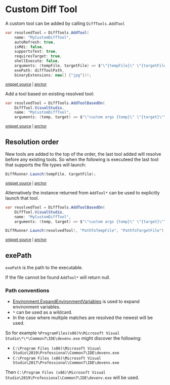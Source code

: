 <!--
GENERATED FILE - DO NOT EDIT
This file was generated by [MarkdownSnippets](https://github.com/SimonCropp/MarkdownSnippets).
Source File: /docs/mdsource/diff-tool.custom.source.md
To change this file edit the source file and then run MarkdownSnippets.
-->

# Custom Diff Tool

A custom tool can be added by calling `DiffTools.AddTool`

<!-- snippet: AddTool -->
<a id='snippet-addtool'/></a>
```cs
var resolvedTool = DiffTools.AddTool(
    name: "MyCustomDiffTool",
    autoRefresh: true,
    isMdi: false,
    supportsText: true,
    requiresTarget: true,
    shellExecute: false,
    arguments: (tempFile, targetFile) => $"\"{tempFile}\" \"{targetFile}\"",
    exePath: diffToolPath,
    binaryExtensions: new[] {"jpg"})!;
```
<sup><a href='/src/Tests/DiffToolsTest.cs#L23-L34' title='File snippet `addtool` was extracted from'>snippet source</a> | <a href='#snippet-addtool' title='Navigate to start of snippet `addtool`'>anchor</a></sup>
<!-- endsnippet -->

Add a tool based on existing resolved tool:

<!-- snippet: AddToolBasedOn -->
<a id='snippet-addtoolbasedon'/></a>
```cs
var resolvedTool = DiffTools.AddToolBasedOn(
    DiffTool.VisualStudio,
    name: "MyCustomDiffTool",
    arguments: (temp, target) => $"\"custom args {temp}\" \"{target}\"");
```
<sup><a href='/src/Tests/DiffToolsTest.cs#L64-L69' title='File snippet `addtoolbasedon` was extracted from'>snippet source</a> | <a href='#snippet-addtoolbasedon' title='Navigate to start of snippet `addtoolbasedon`'>anchor</a></sup>
<!-- endsnippet -->


## Resolution order

New tools are added to the top of the order, the last tool added will resolve before any existing tools. So when the following is executeed the last tool that supports the file types will launch:

<!-- snippet: DiffRunnerLaunch -->
<a id='snippet-diffrunnerlaunch'/></a>
```cs
DiffRunner.Launch(tempFile, targetFile);
```
<sup><a href='/src/Tests/DiffRunnerTests.cs#L20-L22' title='File snippet `diffrunnerlaunch` was extracted from'>snippet source</a> | <a href='#snippet-diffrunnerlaunch' title='Navigate to start of snippet `diffrunnerlaunch`'>anchor</a></sup>
<!-- endsnippet -->

Alternatively the instance  returned from `AddTool*` can be used to explicitly launch that tool.

<!-- snippet: AddToolAndLaunch -->
<a id='snippet-addtoolandlaunch'/></a>
```cs
var resolvedTool = DiffTools.AddToolBasedOn(
    DiffTool.VisualStudio,
    name: "MyCustomDiffTool",
    arguments: (temp, target) => $"\"custom args {temp}\" \"{target}\"");

DiffRunner.Launch(resolvedTool!, "PathToTempFile", "PathToTargetFile");
```
<sup><a href='/src/Tests/DiffToolsTest.cs#L78-L85' title='File snippet `addtoolandlaunch` was extracted from'>snippet source</a> | <a href='#snippet-addtoolandlaunch' title='Navigate to start of snippet `addtoolandlaunch`'>anchor</a></sup>
<!-- endsnippet -->


## exePath

`exePath` is the path to the executable.

If the file cannot be found `AddTool*` will return null.


### Path conventions

 * [Environment.ExpandEnvironmentVariables](https://docs.microsoft.com/en-us/dotnet/api/system.environment.expandenvironmentvariables) is used to expand environment variables.
 * `*` can be used as a wildcard.
 * In the case where multiple matches are resolved the newest will be used.

So for example `%ProgramFiles(x86)%\Microsoft Visual Studio\*\*\Common7\IDE\devenv.exe` might discover the following:

 * `C:\Program Files (x86)\Microsoft Visual Studio\2019\Professional\Common7\IDE\devenv.exe`
 * `C:\Program Files (x86)\Microsoft Visual Studio\2017\Professional\Common7\IDE\devenv.exe`

Then `C:\Program Files (x86)\Microsoft Visual Studio\2019\Professional\Common7\IDE\devenv.exe` will be used.
